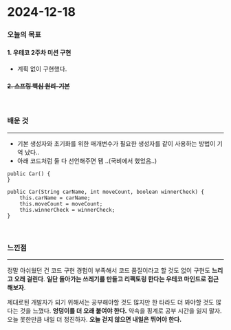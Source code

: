 # 2024-12-18

### 오늘의 목표

#### 1. 우테코 2주차 미션 구현

- 계획 없이 구현했다.

#### ~~2. 스프링 핵심 원리-기본~~

<br>

### 배운 것

---

- 기본 생성자와 초기화를 위한 매개변수가 필요한 생성자를 같이 사용하는 방법이 기억 났다..
- 아래 코드처럼 둘 다 선언해주면 됌 ..(국비에서 했었음..)

```
public Car() {
}

public Car(String carName, int moveCount, boolean winnerCheck) {
    this.carName = carName;
    this.moveCount = moveCount;
    this.winnerCheck = winnerCheck;
}
```

<br>

### 느낀점

---

정말 아쉬웠던 건 코드 구현 경험이 부족해서 코드 품질이라고 할 것도 없이 구현도 **느리고 오래 걸린다**. **일단 돌아가는 쓰레기를 만들고 리팩토링 한다는 우테코 마인드로 접근해보자**.

제대로된 개발자가 되기 위해서는 공부해야할 것도 많지만 한 타라도 더 봐야할 것도 많다는 것을 느꼈다. **엉덩이를 더 오래 붙여야 한다.** 약속을 핑계로 공부 시간을 잃지 말자. 오늘 못한만큼 내일 더 정진하자. **오늘 걷지 않으면 내일은 뛰어야 한다.**
